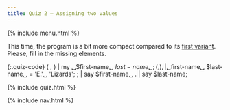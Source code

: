 ```yaml
---
title: Quiz 2 — Assigning two values
---
```


{% include menu.html %}

This time, the program is a bit more compact compared to its [first variant](../quiz1). Please, fill in the missing elements.

{:.quiz-code}
( , ) | my ␣$first-name␣ $last-name␣;
( , ) , | ␣$first-name␣ $last-name␣ = &apos;E.&apos;␣ &apos;Lizards&apos;;
; | say $first-name␣
. | say $last-name;

{% include quiz.html %}

{% include nav.html %}
